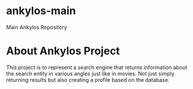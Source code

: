 # ankylos-main

Main Ankylos Repository

# About Ankylos Project

This project is to represent a search engine that returns information about the search entity in various angles just like in movies. Not just simply returning results but also creating a profile based on the database.
